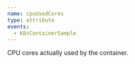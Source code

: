 ```yaml
---
name: cpuUsedCores
type: attribute
events:
  - K8sContainerSample
---
```


CPU cores actually used by the container.